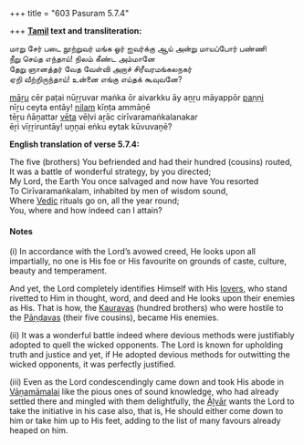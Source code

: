 +++
title = "603 Pasuram 5.7.4"

+++
**[Tamil](/definition/tamil#history "show Tamil definitions") text and transliteration:**

மாறு சேர் படை நூற்றுவர் மங்க ஓர் ஐவர்க்கு ஆய் அன்று மாயப்போர் பண்ணி  
நீறு செய்த எந்தாய்! நிலம் கீண்ட அம்மானே  
தேறு ஞானத்தர் வேத வேள்வி அறாச் சிரீவரமங்கலநகர்  
ஏறி வீற்றிருந்தாய்! உன்னை எங்கு எய்தக் கூவுவனே?

[māṟu](/definition/maru#vaishnavism "show māṟu definitions") cēr paṭai nūṟṟuvar maṅka ōr aivarkku āy aṉṟu māyappōr [paṇṇi](/definition/paṇṇi#history "show paṇṇi definitions")  
nīṟu ceyta entāy! [nilam](/definition/nilam#history "show nilam definitions") kīṇṭa ammāṉē  
tēṟu ñāṉattar [vēta](/definition/veta#history "show vēta definitions") vēḷvi aṟāc cirīvaramaṅkalanakar  
ēṟi vīṟṟiruntāy! uṉṉai eṅku eytak kūvuvaṉē?

**English translation of verse 5.7.4:**

The five (brothers) You befriended and had their hundred (cousins) routed,  
It was a battle of wonderful strategy, by you directed;  
My Lord, the Earth You once salvaged and now have You resorted  
To Cirīvaramaṅkalam, inhabited by men of wisdom sound,  
Where [Vedic](/definition/veda#vaishnavism "show Vedic definitions") rituals go on, all the year round;  
You, where and how indeed can I attain?

#### Notes

\(i\) In accordance with the Lord’s avowed creed, He looks upon all impartially, no one is His foe or His favourite on grounds of caste, culture, beauty and temperament.

And yet, the Lord completely identifies Himself with His [lovers](/definition/lover#history "show lovers definitions"), who stand rivetted to Him in thought, word, and deed and He looks upon their enemies as His. That is how, the [Kauravas](/definition/kauravas#vaishnavism "show Kauravas definitions") (hundred brothers) who were hostile to the [Pāṇḍavas](/definition/pandava#vaishnavism "show Pāṇḍavas definitions") (their five cousins), became His enemies.

\(ii\) It was a wonderful battle indeed where devious methods were justifiably adopted to quell the wicked opponents. The Lord is known for upholding truth and justice and yet, if He adopted devious methods for outwitting the wicked opponents, it was perfectly justified.

\(iii\) Even as the Lord condescendingly came down and took His abode in [Vāṉamāmalai](/definition/vanamamalai#vaishnavism "show Vāṉamāmalai definitions") like the pious ones of sound knowledge, who had already settled there and mingled with them delightfully, the [Āḻvār](/definition/aḻvar#vaishnavism "show Āḻvār definitions") wants the Lord to take the initiative in his case also, that is, He should either come down to him or take him up to His feet, adding to the list of many favours already heaped on him.


